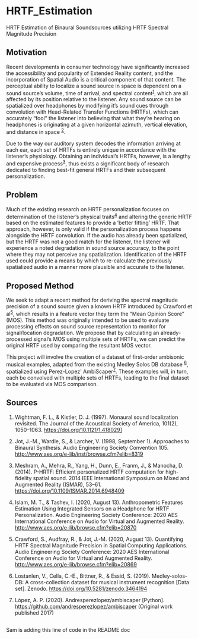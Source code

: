 # HRTF_Estimation

HRTF Estimation of Binaural Soundsources utilizing HRTF Spectral Magnitude Precision

## Motivation
Recent developments in consumer technology have significantly increased the accessibility and popularity of Extended Reality content, and the incorporation of Spatial Audio is a critical component of that content. The perceptual ability to localize a sound source in space is dependent on a sound source’s volume, time of arrival, and spectral content<sup>[1](https://doi.org/10.1121/1.418029)</sup>, which are all affected by its position relative to the listener. Any sound source can be spatialized over headphones by modifying it’s sound cues through convolution with Head-Related Transfer Functions (HRTFs), which can accurately “fool” the listener into believing that what they’re hearing on headphones is originating at a given horizontal azimuth, vertical elevation, and distance in space <sup>[2](http://www.aes.org/e-lib/inst/browse.cfm?elib=8319)</sup>. 

Due to the way our auditory system decodes the information arriving at each ear, each set of HRTFs is entirely unique in accordance with the listener’s physiology. Obtaining an individual’s HRTFs, however, is a lengthy and expensive process<sup>[3](https://doi.org/10.1109/ISMAR.2014.6948409)</sup>, thus exists a significant body of research dedicated to finding best-fit general HRTFs and their subsequent personalization.

## Problem
Much of the existing research on HRTF personalization focuses on determination of the listener’s physical traits<sup>[4](http://www.aes.org/e-lib/browse.cfm?elib=20870)</sup> and altering the generic HRTF based on the estimated features to provide a ‘better fitting’ HRTF. That approach, however, is only valid if the personalization process happens alongside the HRTF convolution. If the audio has already been spatialized, but the HRTF was not a good match for the listener, the listener will experience a noted degradation in sound source accuracy, to the point where they may not perceive any spatialization. Identification of the HRTF used could provide a means by which to re-calculate the previously spatialized audio in a manner more plausible and accurate to the listener. 

## Proposed Method
We seek to adapt a recent method for deriving the spectral magnitude precision of a sound source given a known HRTF introduced by Crawford et al<sup>[5](http://www.aes.org/e-lib/browse.cfm?elib=20869)</sup>, which results in a feature vector they term the “Mean Opinion Score” (MOS). This method was originally intended to be used to evaluate processing effects on sound source representation to monitor for signal/location degradation. We propose that by calculating an already-processed signal’s MOS using multiple sets of HRTFs, we can predict the original HRTF used by comparing the resultant MOS vector.

This project will involve the creation of a dataset of first-order ambisonic musical examples, adapted from the existing Medley Solos DB database <sup>[6](https://doi.org/10.5281/zenodo.3464194)</sup>, spatialized using Perez-Lopez' AmbiScaper<sup>[7](https://github.com/andresperezlopez/ambiscaper)</sup>. These examples will, in turn, each be convolved with multiple sets of HRTFs, leading to the final dataset to be evaluated via MOS comparison. 

## Sources
1. Wightman, F. L., & Kistler, D. J. (1997). Monaural sound localization revisited. The Journal of the Acoustical Society of America, 101(2), 1050–1063. https://doi.org/10.1121/1.418029]

2. Jot, J.-M., Wardle, S., & Larcher, V. (1998, September 1). Approaches to Binaural Synthesis. Audio Engineering Society Convention 105. http://www.aes.org/e-lib/inst/browse.cfm?elib=8319
3. Meshram, A., Mehra, R., Yang, H., Dunn, E., Franm, J., & Manocha, D. (2014). P-HRTF: Efficient personalized HRTF computation for high-fidelity spatial sound. 2014 IEEE International Symposium on Mixed and Augmented Reality (ISMAR), 53–61. https://doi.org/10.1109/ISMAR.2014.6948409 
4. Islam, M. T., & Tashev, I. (2020, August 13). Anthropometric Features Estimation Using Integrated Sensors on a Headphone for HRTF Personalization. Audio Engineering Society Conference: 2020 AES International Conference on Audio for Virtual and Augmented Reality. http://www.aes.org/e-lib/browse.cfm?elib=20870
5. Crawford, S., Audfray, R., & Jot, J.-M. (2020, August 13). Quantifying HRTF Spectral Magnitude Precision in Spatial Computing Applications. Audio Engineering Society Conference: 2020 AES International Conference on Audio for Virtual and Augmented Reality. http://www.aes.org/e-lib/browse.cfm?elib=20869 
6. Lostanlen, V., Cella, C.-E., Bittner, R., & Essid, S. (2019). Medley-solos-DB: A cross-collection dataset for musical instrument recognition [Data set]. Zenodo. https://doi.org/10.5281/zenodo.3464194
7. López, A. P. (2020). Andresperezlopez/ambiscaper [Python]. https://github.com/andresperezlopez/ambiscaper (Original work published 2017)


##
Sam is adding this line of code in the README doc
